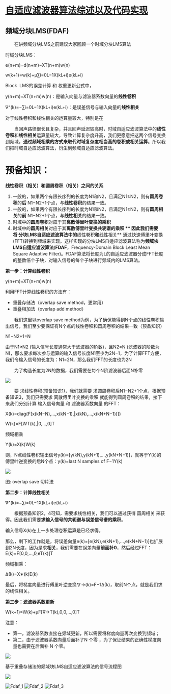 # [自适应滤波器算法综述以及代码实现](https://www.cnblogs.com/LXP-Never/p/11773190.html)  
## 频域分块LMS(FDAF)

　　在讲频域分块LMS之前建议大家回顾一个时域分块LMS算法

时域分块LMS：

e(n+m)=d(n+m)−XT(n+m)w(n)

w(k+1)=w(k)+μ∑i=0L−1X(kL+i)e(kL+i)

Block  LMS的误差计算 和 权重更新公式中，

y(n+m)=XT(n+m)w(n)：是输入向量与滤波器系数向量的**线性卷积**

∇^(k)=−∑i=0L−1X(kL+i)e(kL+i)：是误差信号与输入向量的**线性相关**

对于线性卷积和线性相关的运算量较大，特别是在

　　当回声路径很长且复杂，并且回声延迟较高时，时域自适应滤波算法中的**线性卷积**和**线性相关**运算量较大，导致计算复杂度升高，我们更愿意把这两个信号变换到频域，**通过频域相乘的方式来取代时域复杂度相当高的卷积或相关运算**。所以我们把时域自适应滤波算法，衍生到频域自适应滤波算法。
# 预备知识：
  
 **线性卷积（相关）和圆周卷积（相关）之间的关系**
1.  一般的，如果两个有限长序列的长度为N1和N2，且满足N1≥N2，则有**圆周卷积**的**后** N1−N2+1个点，与**线性卷积**的结果一致。
2.  一般的，如果两个有限长序列的长度为N1和N2，且满足N1≥N2，则有**圆周相关**的**前** N1−N2+1个点，与**线性相关**的结果一致。
3.  时域中的**圆周卷积**对应于其**离散傅里叶变换的乘积**
4.  时域中的**圆周相关**对应于其**离散傅里叶变换共轭谱的乘积 **
因此我们需要将 分块LMS自适应滤波算法中的**线性卷积**和**线性相关** 通过快速傅里叶变换(FFT)转换到频域来实现。这样实现的分块LMS自适应滤波算法称为**频域块LMS自适应滤波算法**(**FDAF**，Frequency-Domain Block Least Mean Square Adaptive Filter)。FDAF算法将长度为L的自适应滤波器分成FFT长度的整数倍个子块，对输入信号的每个子块进行频域内的LMS算法。

**第一步：计算线性卷积**

y(n+m)=XT(n+m)w(n)

利用FFT计算线性卷积的方法有：

-   重叠存储法（overlap save method，更常用）
-   重叠相加法（overlap add method）

　　我们这里以overlap save method为例，为了确保能得到N个点的线性卷积输出信号，我们至少要保证有N个点的线性卷积和圆周卷积的结果一致（预备知识）

N1−N2+1=N

由于N1≥N2 (输入信号长度通常大于滤波器的阶数)，且N2=N (滤波器的阶数为N)，那么要求每次参与运算的输入信号长度N1至少为2N−1，为了计算FFT方便，我们令输入信号的长度为：N1=2N，那么我们FFT的长度也为2N

　　为了构造长度为2N的数据，我们需要在每个N阶滤波器后面N补零

![](https://img2020.cnblogs.com/blog/1433301/202012/1433301-20201227172619795-855301426.png)

　　要 求线性卷积(预备知识1)，我们就需要 求圆周卷积后N1−N2+1个点，根据预备知识3，我们只需要求 离散傅里叶变换的乘积 就能得到圆周卷积的结果，接下来我们分别计算 输入信号向量 和 滤波器系数向量 的FFT：

X(k)=diag{F[x(kN−N),…,x(kN−1),|x(kN),…,x(kN+N−1))]}

W(k)=F[WT(k),|0,…,0]T

频域相乘

Y(k)=X(k)W(k)

则，N点线性卷积输出信号y(k)=[y(kN),y(kN+1),...,y(kN+N−1)]，就等于Y(k)的傅里叶逆变换的后N个点：y(k)=last N samples of F−1Y(k)

![](https://img2020.cnblogs.com/blog/1433301/202012/1433301-20201227174555219-1330640721.png)

图: overlap save 切片法

**第二步：计算线性相关**

∇^(k)=−∑i=0L−1X(kL+i)e(kL+i)

　　根据预备知识2，4可知，需要求线性相关，我们可以通过获得 圆周相关 来获得。因此我们需要**求输入信号的共轭谱与误差信号谱的乘积**。

输入信号X(k)在上一步处理卷积运算是已经求得。

那么，剩下的工作就是，将误差向量e(k)=[e(kN),e(kN+1),...,e(kN+N−1)]也扩展到2N长度，因为是求**相关**，我们需要在误差向量**前面补0**，然后经过FFT：E(k)=F[0,0,…,0,eT(k)]T

频域相乘：

Δ(k)=X∗(k)E(k)

最后，将梯度向量进行傅里叶逆变换∇→(k)=F−1Δ(k)，取前N个点，就是我们求的线性相关。

**第三步：滤波器系数更新**

W(k+1)=W(k)+μF[∇→T(k),0,0,…,0]T

注意：

-   第一，滤波器系数直接在频域更新，所以需要将梯度向量再次变换到频域；
-   第二，由于滤波器系数向量后面补了N 个零 ，为了保证结果的正确性梯度向量也需要在后面补 N 个零。

![](https://img2020.cnblogs.com/blog/1433301/202104/1433301-20210415135132014-882186624.png)

基于重叠存储法的频域块LMS自适应滤波算法的信号流程图

![](https://img2018.cnblogs.com/blog/1433301/201911/1433301-20191103221551679-266669524.png)

![Fdaf_1](https://cdn.jsdelivr.net/gh/andyye1999/image-hosting@master/20220524/Fdaf_1.3sdj2wyg79m0.webp)
![Fdaf_2](https://cdn.jsdelivr.net/gh/andyye1999/image-hosting@master/20220524/Fdaf_2.13rl1h2ucvs0.webp)
![Fdaf_3](https://cdn.jsdelivr.net/gh/andyye1999/image-hosting@master/20220524/Fdaf_3.5smgfvptcjg0.webp)